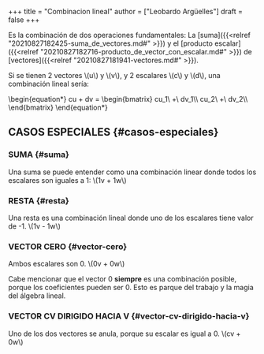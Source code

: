 +++
title = "Combinacion lineal"
author = ["Leobardo Argüelles"]
draft = false
+++

Es la combinación de dos operaciones fundamentales:
La [suma]({{<relref "20210827182425-suma_de_vectores.md#" >}}) y el [producto escalar]({{<relref "20210827182716-producto_de_vector_con_escalar.md#" >}}) de [vectores]({{<relref "20210827181941-vectores.md#" >}}).

Si se tienen 2 vectores \\(u\\) y \\(v\\), y 2 escalares \\(c\\) y \\(d\\),
una combinación lineal sería:

\begin{equation\*}
cu + dv =
\begin{bmatrix}
cu\_1\ +\ dv\_1\\\\
cu\_2\ +\ dv\_2\\\\
\end{bmatrix}
\end{equation\*}


## CASOS ESPECIALES {#casos-especiales}


### SUMA {#suma}

Una suma se puede entender como una combinación linear donde todos los
escalares son iguales a 1:
\\(1v + 1w\\)


### RESTA {#resta}

Una resta es una combinación lineal donde uno de los escalares tiene
valor de -1.
\\(1v - 1w\\)


### VECTOR CERO {#vector-cero}

Ambos escalares son 0.
\\(0v + 0w\\)

Cabe mencionar que el vector 0 **siempre** es una combinación posible,
porque los coeficientes pueden ser 0.
Esto es parque del trabajo y la magia del álgebra lineal.


### VECTOR CV DIRIGIDO HACIA V {#vector-cv-dirigido-hacia-v}

Uno de los dos vectores se anula, porque su escalar es igual a 0.
\\(cv + 0w\\)
